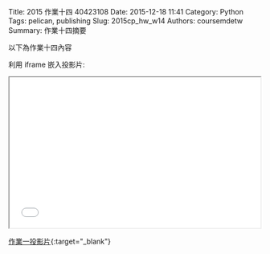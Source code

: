 Title: 2015 作業十四 40423108
Date: 2015-12-18 11:41
Category: Python
Tags: pelican, publishing
Slug: 2015cp_hw_w14
Authors: coursemdetw
Summary: 作業十四摘要

以下為作業十四內容

利用 iframe 嵌入投影片:

<iframe src="w14.html" width="500" height="300"></iframe>

[作業一投影片](w14.html){:target="_blank"}

